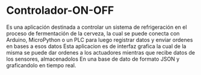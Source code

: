 # Controlador-ON-OFF
Es una aplicación destinada a controlar un sistema de refrigeración en el proceso de fermentación de la cerveza, la cual se puede conecta con Arduino, MicroPython o un PLC para luego registrar datos y enviar ordenes en bases a esos datos
Esta aplicacion es de interfaz grafica la cual de la misma se puede dar ordenes a los actuadores mientras que recibe datos de los sensores, almacenadolos
En una base de dato de formato JSON y graficandolo en tiempo real.
